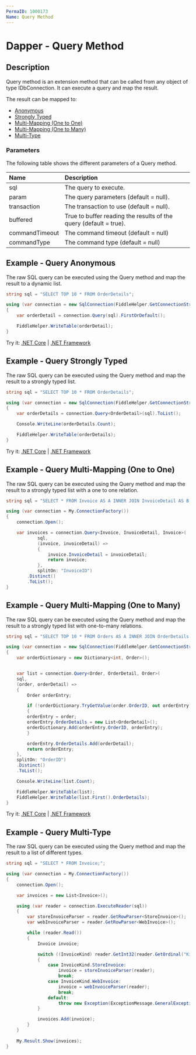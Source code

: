 ```yaml
---
PermaID: 1000173
Name: Query Method
---
```


# Dapper - Query  Method

## Description
Query method is an extension method that can be called from any object of type IDbConnection. It can execute a query and map the result.

The result can be mapped to:

- [Anonymous](#example---query-anonymous)
- [Strongly Typed](#example---query-strongly-typed)
- [Multi-Mapping (One to One)](#example---query-multi-mapping-one-to-one)
- [Multi-Mapping (One to Many)](#example---query-multi-mapping-one-to-many)
- [Multi-Type](#example---query-multi-type)

### Parameters
The following table shows the different parameters of a Query method.

| Name | Description |
| :--- | :---------- |
| sql         | The query to execute. |
| param       | The query parameters (default = null). |
| transaction | The transaction to use (default = null). |
| buffered    | True to buffer reading the results of the query (default = true). |
| commandTimeout | The command timeout (default = null) |
| commandType    | The command type (default = null) |

## Example - Query Anonymous
The raw SQL query can be executed using the Query method and map the result to a dynamic list.

```csharp
string sql = "SELECT TOP 10 * FROM OrderDetails";

using (var connection = new SqlConnection(FiddleHelper.GetConnectionStringSqlServerW3Schools()))
{    
    var orderDetail = connection.Query(sql).FirstOrDefault();

    FiddleHelper.WriteTable(orderDetail);
}
```

Try it: [.NET Core](https://dotnetfiddle.net/5GFAdJ) | [.NET Framework](https://dotnetfiddle.net/1K2DU4)

## Example - Query Strongly Typed
The raw SQL query can be executed using the Query method and map the result to a strongly typed list.

```csharp
string sql = "SELECT TOP 10 * FROM OrderDetails";

using (var connection = new SqlConnection(FiddleHelper.GetConnectionStringSqlServerW3Schools()))
{            
    var orderDetails = connection.Query<OrderDetail>(sql).ToList();

    Console.WriteLine(orderDetails.Count);

    FiddleHelper.WriteTable(orderDetails);
}
```

Try it: [.NET Core](https://dotnetfiddle.net/CvMkj8) | [.NET Framework](https://dotnetfiddle.net/dXZc0s)

## Example - Query Multi-Mapping (One to One)
The raw SQL query can be executed using the Query method and map the result to a strongly typed list with a one to one relation.

```csharp
string sql = "SELECT * FROM Invoice AS A INNER JOIN InvoiceDetail AS B ON A.InvoiceID = B.InvoiceID;";

using (var connection = My.ConnectionFactory())
{
    connection.Open();

    var invoices = connection.Query<Invoice, InvoiceDetail, Invoice>(
            sql,
            (invoice, invoiceDetail) =>
            {
                invoice.InvoiceDetail = invoiceDetail;
                return invoice;
            },
            splitOn: "InvoiceID")
        .Distinct()
        .ToList();
}
```

## Example - Query Multi-Mapping (One to Many)
The raw SQL query can be executed using the Query method and map the result to a strongly typed list with one-to-many relations.

```csharp
string sql = "SELECT TOP 10 * FROM Orders AS A INNER JOIN OrderDetails AS B ON A.OrderID = B.OrderID;";

using (var connection = new SqlConnection(FiddleHelper.GetConnectionStringSqlServerW3Schools()))
{            
    var orderDictionary = new Dictionary<int, Order>();


    var list = connection.Query<Order, OrderDetail, Order>(
    sql,
    (order, orderDetail) =>
    {
        Order orderEntry;

        if (!orderDictionary.TryGetValue(order.OrderID, out orderEntry))
        {
        orderEntry = order;
        orderEntry.OrderDetails = new List<OrderDetail>();
        orderDictionary.Add(orderEntry.OrderID, orderEntry);
        }

        orderEntry.OrderDetails.Add(orderDetail);
        return orderEntry;
    },
    splitOn: "OrderID")
    .Distinct()
    .ToList();

    Console.WriteLine(list.Count);

    FiddleHelper.WriteTable(list);
    FiddleHelper.WriteTable(list.First().OrderDetails);
}
```

Try it: [.NET Core](https://dotnetfiddle.net/HClmCa) | [.NET Framework](https://dotnetfiddle.net/DPiy2b)

## Example - Query Multi-Type
The raw SQL query can be executed using the Query method and map the result to a list of different types.

```csharp
string sql = "SELECT * FROM Invoice;";

using (var connection = My.ConnectionFactory())
{
    connection.Open();

    var invoices = new List<Invoice>();

    using (var reader = connection.ExecuteReader(sql))
    {
        var storeInvoiceParser = reader.GetRowParser<StoreInvoice>();
        var webInvoiceParser = reader.GetRowParser<WebInvoice>();

        while (reader.Read())
        {
            Invoice invoice;

            switch ((InvoiceKind) reader.GetInt32(reader.GetOrdinal("Kind")))
            {
                case InvoiceKind.StoreInvoice:
                    invoice = storeInvoiceParser(reader);
                    break;
                case InvoiceKind.WebInvoice:
                    invoice = webInvoiceParser(reader);
                    break;
                default:
                    throw new Exception(ExceptionMessage.GeneralException);
            }

            invoices.Add(invoice);
        }
    }
    
    My.Result.Show(invoices);
}
```
